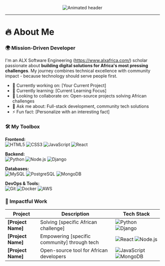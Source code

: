 <div align="center">
  <img src="https://readme-typing-svg.demolab.com?font=Fira+Code&weight=600&size=26&duration=4000&pause=1000&color=22C55E&center=true&vCenter=true&width=600&lines=Building+Solutions+That+Empower+Africa;ALX+Software+Engineering+Scholar;Community-Focused+Developer;Turning+Problems+Into+Opportunities" alt="Animated header" />
</div>

---

# 🔥  **About Me**

<h3 align="left">🌍 Mission-Driven Developer</h3>

I'm an ALX Software Engineering (https://www.alxafrica.com/) scholar passionate about **building digital solutions for Africa's most pressing challenges**. My journey combines technical excellence with community impact - because technology should serve people first.

- 🔭 Currently working on: [Your Current Project]
- 🌱 Currently learning: [Current Learning Focus]
- 👯 Looking to collaborate on: Open-source projects solving African challenges
- 💬 Ask me about: Full-stack development, community tech solutions
- ⚡ Fun fact: [Personalize with an interesting fact]


<h3 align="left">🛠️ My Toolbox</h3>

**Frontend:**  
![HTML5](https://img.shields.io/badge/-HTML5-E34F26?style=flat-square&logo=html5&logoColor=white)
![CSS3](https://img.shields.io/badge/-CSS3-1572B6?style=flat-square&logo=css3)
![JavaScript](https://img.shields.io/badge/-JavaScript-F7DF1E?style=flat-square&logo=javascript&logoColor=black)
![React](https://img.shields.io/badge/-React-61DAFB?style=flat-square&logo=react&logoColor=black)

**Backend:**  
![Python](https://img.shields.io/badge/-Python-3776AB?style=flat-square&logo=python&logoColor=white)
![Node.js](https://img.shields.io/badge/-Node.js-339933?style=flat-square&logo=node.js&logoColor=white)
![Django](https://img.shields.io/badge/-Django-092E20?style=flat-square&logo=django&logoColor=white)

**Databases:**  
![MySQL](https://img.shields.io/badge/-MySQL-4479A1?style=flat-square&logo=mysql&logoColor=white)
![PostgreSQL](https://img.shields.io/badge/-PostgreSQL-4169E1?style=flat-square&logo=postgresql&logoColor=white)
![MongoDB](https://img.shields.io/badge/-MongoDB-47A248?style=flat-square&logo=mongodb&logoColor=white)

**DevOps & Tools:**  
![Git](https://img.shields.io/badge/-Git-F05032?style=flat-square&logo=git&logoColor=white)
![Docker](https://img.shields.io/badge/-Docker-2496ED?style=flat-square&logo=docker&logoColor=white)
![AWS](https://img.shields.io/badge/-AWS-232F3E?style=flat-square&logo=amazon-aws)

<h3 align="left">🚀 Impactful Work</h3>

| Project | Description | Tech Stack |
|---------|-------------|------------|
| **[Project Name]** | Solving [specific African challenge] | ![Python](https://img.shields.io/badge/-Python-3776AB?style=flat-square&logo=python) ![Django](https://img.shields.io/badge/-Django-092E20?style=flat-square&logo=django) |
| **[Project Name]** | Empowering [specific community] through tech | ![React](https://img.shields.io/badge/-React-61DAFB?style=flat-square&logo=react) ![Node.js](https://img.shields.io/badge/-Node.js-339933?style=flat-square&logo=node.js) |
| **[Project Name]** | Open-source tool for African developers | ![JavaScript](https://img.shields.io/badge/-JavaScript-F7DF1E?style=flat-square&logo=javascript) ![MongoDB](https://img.shields.io/badge/-MongoDB-47A248?style=flat-square&logo=mongodb) |
<!---
ABOT-DK/ABOT-DK is a ✨ special ✨ repository because its `README.md` (this file) appears on your GitHub profile.
You can click the Preview link to take a look at your changes.
--->
